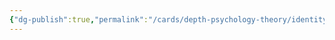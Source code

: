 ```yaml
---
{"dg-publish":true,"permalink":"/cards/depth-psychology-theory/identity-pair/","noteIcon":"1","created":"2023-04-24T11:33:12.694+02:00","updated":"2023-04-24T16:06:54.716+02:00"}
---
```



